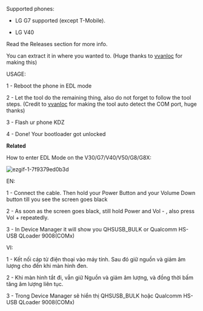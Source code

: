  
Supported phones:

* LG G7 supported (except T-Mobile).


* LG V40 


Read the Releases section for more info.

You can extract it in where you wanted to. (Huge thanks to [vvanloc](https://github.com/vvanloc) for making this) 

USAGE:

1 - Reboot the phone in EDL mode

2 - Let the tool do the remaining thing, also do not forget to follow the tool steps. (Credit to [vvanloc](https://github.com/vvanloc) for making the tool auto detect the COM port, huge thanks)

3 - Flash ur phone KDZ 

4 - Done! Your bootloader got unlocked



**Related**

How to enter EDL Mode on the V30/G7/V40/V50/G8/G8X:

![ezgif-1-7f9379ed0b3d](https://user-images.githubusercontent.com/60842977/132087777-a1b574f9-399b-485f-874b-0c536166055b.gif)

EN:

1 - Connect the cable. Then hold your Power Button and your Volume Down button till you see the screen goes black

2 - As soon as the screen goes black, still hold Power and Vol - , also press Vol + repeatedly.

3 - In Device Manager it will show you QHSUSB_BULK or Qualcomm HS-USB QLoader 9008(COMx)

VI:

1 - Kết nối cáp từ điện thoại vào máy tính. Sau đó giữ nguồn và giảm âm lượng cho đến khi màn hình đen.

2 - Khi màn hình tắt đi, vẫn giữ Nguồn và giảm âm lượng, và đồng thời bấm tăng âm lượng liên tục.

3 - Trong Device Manager sẽ hiển thị QHSUSB_BULK hoặc Qualcomm HS-USB QLoader 9008(COMx)

